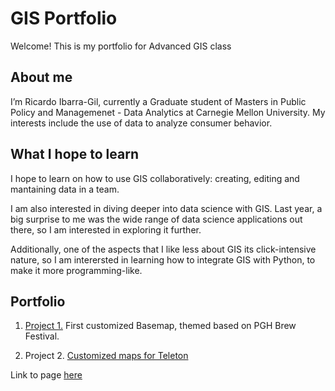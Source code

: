 # GIS Portfolio
Welcome! This is my portfolio for Advanced GIS class


## About me
I’m Ricardo Ibarra-Gil, currently a Graduate student of Masters in Public Policy and Managemenet - Data Analytics at Carnegie Mellon University. My interests include the use of data to analyze consumer behavior.  

## What I hope to learn
I hope to learn on how to use GIS collaboratively: creating, editing and mantaining data in a team. 

I am also interested in diving deeper into data science with GIS. Last year, a big surprise to me was the wide range of data science applications out there, so I am interested in exploring it further.

Additionally, one of the aspects that I like less about GIS its click-intensive nature, so I am interersted in learning how to integrate GIS with Python, to make it more programming-like.


## Portfolio
1. [Project 1.](https://ribarragi.github.io/GIS_portfolio/summerfestdemo.html#brew-fest-2023-map) First customized Basemap, themed based on PGH Brew Festival.

2. Project 2. [Customized maps for Teleton](https://ribarragi.github.io/GIS_portfolio/google_map_style_teleton.html)








Link to page [here](https://ribarragi.github.io/GIS_portfolio/)


